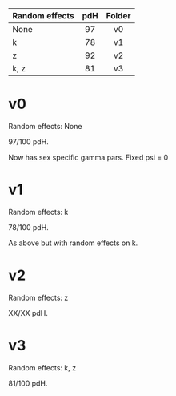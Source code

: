 
| Random effects | pdH | Folder |
| -------------- |:---:|:------:|
| None           | 97  | v0     |
| k              | 78  | v1     |
| z              | 92  | v2     |
| k, z           | 81  | v3     |


# v0

Random effects: None

97/100 pdH.

Now has sex specific gamma pars. Fixed psi = 0


# v1

Random effects: k

78/100 pdH.

As above but with random effects on k.


# v2

Random effects: z

XX/XX pdH.


# v3

Random effects: k, z

81/100 pdH.



